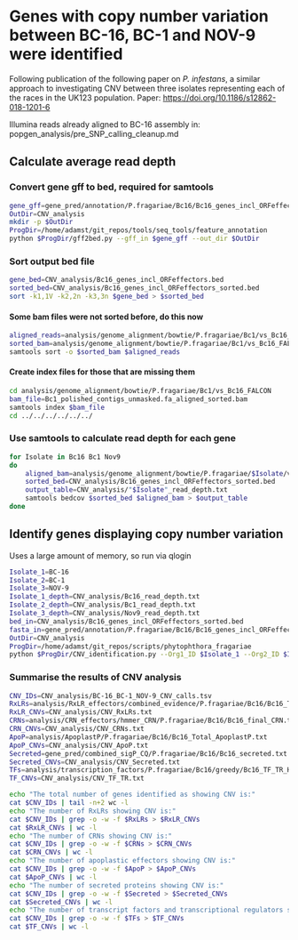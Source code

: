 # Genes with copy number variation between BC-16, BC-1 and NOV-9 were identified

Following publication of the following paper on *P. infestans*, a similar
approach to investigating CNV between three isolates representing each of the
races in the UK123 population.
Paper: https://doi.org/10.1186/s12862-018-1201-6

Illumina reads already aligned to BC-16 assembly in:
popgen_analysis/pre_SNP_calling_cleanup.md

## Calculate average read depth

### Convert gene gff to bed, required for samtools

```bash
gene_gff=gene_pred/annotation/P.fragariae/Bc16/Bc16_genes_incl_ORFeffectors.gff3
OutDir=CNV_analysis
mkdir -p $OutDir
ProgDir=/home/adamst/git_repos/tools/seq_tools/feature_annotation
python $ProgDir/gff2bed.py --gff_in $gene_gff --out_dir $OutDir
```

### Sort output bed file

```bash
gene_bed=CNV_analysis/Bc16_genes_incl_ORFeffectors.bed
sorted_bed=CNV_analysis/Bc16_genes_incl_ORFeffectors_sorted.bed
sort -k1,1V -k2,2n -k3,3n $gene_bed > $sorted_bed
```

#### Some bam files were not sorted before, do this now

```bash
aligned_reads=analysis/genome_alignment/bowtie/P.fragariae/Bc1/vs_Bc16_FALCON/Bc1_polished_contigs_unmasked.fa_aligned.sam
sorted_bam=analysis/genome_alignment/bowtie/P.fragariae/Bc1/vs_Bc16_FALCON/Bc1_polished_contigs_unmasked.fa_aligned_sorted.bam
samtools sort -o $sorted_bam $aligned_reads
```

#### Create index files for those that are missing them

```bash
cd analysis/genome_alignment/bowtie/P.fragariae/Bc1/vs_Bc16_FALCON
bam_file=Bc1_polished_contigs_unmasked.fa_aligned_sorted.bam
samtools index $bam_file
cd ../../../../../../
```

### Use samtools to calculate read depth for each gene

```bash
for Isolate in Bc16 Bc1 Nov9
do
    aligned_bam=analysis/genome_alignment/bowtie/P.fragariae/$Isolate/vs_Bc16_FALCON/"$Isolate"_polished_contigs_unmasked.fa_aligned_sorted.bam
    sorted_bed=CNV_analysis/Bc16_genes_incl_ORFeffectors_sorted.bed
    output_table=CNV_analysis/"$Isolate"_read_depth.txt
    samtools bedcov $sorted_bed $aligned_bam > $output_table
done
```

## Identify genes displaying copy number variation

Uses a large amount of memory, so run via qlogin

```bash
Isolate_1=BC-16
Isolate_2=BC-1
Isolate_3=NOV-9
Isolate_1_depth=CNV_analysis/Bc16_read_depth.txt
Isolate_2_depth=CNV_analysis/Bc1_read_depth.txt
Isolate_3_depth=CNV_analysis/Nov9_read_depth.txt
bed_in=CNV_analysis/Bc16_genes_incl_ORFeffectors_sorted.bed
fasta_in=gene_pred/annotation/P.fragariae/Bc16/Bc16_genes_incl_ORFeffectors.gene.fasta
OutDir=CNV_analysis
ProgDir=/home/adamst/git_repos/scripts/phytophthora_fragariae
python $ProgDir/CNV_identification.py --Org1_ID $Isolate_1 --Org2_ID $Isolate_2 --Org3_ID $Isolate_3 --Org1_depth $Isolate_1_depth --Org2_depth $Isolate_2_depth --Org3_depth $Isolate_3_depth --gene_bed $bed_in --gene_fasta $fasta_in --OutDir $OutDir
```

### Summarise the results of CNV analysis

```bash
CNV_IDs=CNV_analysis/BC-16_BC-1_NOV-9_CNV_calls.tsv
RxLRs=analysis/RxLR_effectors/combined_evidence/P.fragariae/Bc16/Bc16_Total_RxLR_motif_hmm.txt
RxLR_CNVs=CNV_analysis/CNV_RxLRs.txt
CRNs=analysis/CRN_effectors/hmmer_CRN/P.fragariae/Bc16/Bc16_final_CRN.txt
CRN_CNVs=CNV_analysis/CNV_CRNs.txt
ApoP=analysis/ApoplastP/P.fragariae/Bc16/Bc16_Total_ApoplastP.txt
ApoP_CNVs=CNV_analysis/CNV_ApoP.txt
Secreted=gene_pred/combined_sigP_CQ/P.fragariae/Bc16/Bc16_secreted.txt
Secreted_CNVs=CNV_analysis/CNV_Secreted.txt
TFs=analysis/transcription_factors/P.fragariae/Bc16/greedy/Bc16_TF_TR_Headers.txt
TF_CNVs=CNV_analysis/CNV_TF_TR.txt

echo "The total number of genes identified as showing CNV is:"
cat $CNV_IDs | tail -n+2 wc -l
echo "The number of RxLRs showing CNV is:"
cat $CNV_IDs | grep -o -w -f $RxLRs > $RxLR_CNVs
cat $RxLR_CNVs | wc -l
echo "The number of CRNs showing CNV is:"
cat $CNV_IDs | grep -o -w -f $CRNs > $CRN_CNVs
cat $CRN_CNVs | wc -l
echo "The number of apoplastic effectors showing CNV is:"
cat $CNV_IDs | grep -o -w -f $ApoP > $ApoP_CNVs
cat $ApoP_CNVs | wc -l
echo "The number of secreted proteins showing CNV is:"
cat $CNV_IDs | grep -o -w -f $Secreted > $Secreted_CNVs
cat $Secreted_CNVs | wc -l
echo "The number of transcript factors and transcriptional regulators showing CNV is:"
cat $CNV_IDs | grep -o -w -f $TFs > $TF_CNVs
cat $TF_CNVs | wc -l
```
